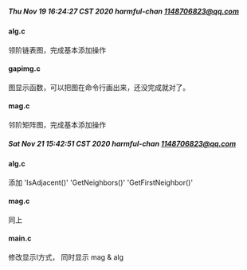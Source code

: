 ##### Thu Nov 19 16:24:27 CST 2020 harmful-chan 1148706823@qq.com 
#### alg.c 
领阶链表图，完成基本添加操作</br>
#### gapimg.c 
图显示函数，可以把图在命令行画出来，还没完成就对了。</br>
#### mag.c 
邻阶矩阵图，完成基本添加操作</br>

##### Sat Nov 21 15:42:51 CST 2020 harmful-chan 1148706823@qq.com 
#### alg.c 
添加 'IsAdjacent()' 'GetNeighbors()' 'GetFirstNeighbor()'
#### mag.c
同上
#### main.c
修改显示I方式， 同时显示 mag & alg
